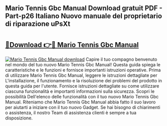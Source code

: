 ## Mario Tennis Gbc Manual Download gratuit PDF - Part-p26 Italiano Nuovo manuale del proprietario di riparazione uPsXt

# <h2><a href="http://df9atd.blite.top/?on=Mario+Tennis+Gbc+Manual">🔗Download 👉🔴 Mario Tennis Gbc Manual</a></h2>

[![Mario Tennis Gbc Manual download](https://i.imgur.com/lujVjoI.png)](http://df9atd.blite.top/?on=Mario+Tennis+Gbc+Manual)
Capire il tuo compagno benvenuto nel mondo del tuo nuovo Mario Tennis Gbc Manual! Questa guida spiega le caratteristiche e le funzioni e fornisce importanti istruzioni operative. Prima di utilizzare Mario Tennis Gbc Manual, leggere le istruzioni dettagliate per L'installazione, il funzionamento e la risoluzione dei problemi del prodotto in questa guida per l'utente. Fornisce istruzioni dettagliate su come utilizzare ciascuna funzionalità e importanti informazioni sulla sicurezza. Scopri le possibilità Dell'elenco delle funzionalità con il tuo nuovo Mario Tennis Gbc Manual. Riteniamo che Mario Tennis Gbc Manual abbia fatto il suo lavoro per aiutarti a iniziare con il tuo nuovo Gadget. Se hai bisogno di chiarimenti o assistenza, il nostro Team di assistenza clienti è sempre a tua disposizione.

